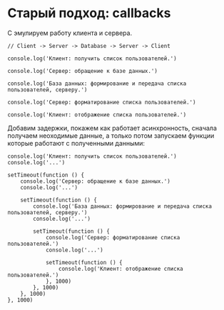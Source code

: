 # Старый подход: callbacks
С эмулируем работу клиента и сервера.
    
    // Client -> Server -> Database -> Server -> Client

    console.log('Клиент: получить список пользователей.')

    console.log('Сервер: обращение к базе данных.')

    console.log('База данных: формирование и передача списка пользователей, серверу.')

    console.log('Сервер: форматирование списка пользователей.')

    console.log('Клиент: отображение списка пользователей.')

Добавим задержки, покажем как работает асинхронность, сначала получаем неоходимые данные, а только потом запускаем функции которые работают с полученными данными:

    console.log('Клиент: получить список пользователей.')
    console.log('...')

    setTimeout(function () {
        console.log('Сервер: обращение к базе данных.')
        console.log('...')

        setTimeout(function () {
            console.log('База данных: формирование и передача списка пользователей, серверу.')
            console.log('...')

            setTimeout(function () {
                console.log('Сервер: форматирование списка пользователей.')
                console.log('...')

                setTimeout(function () {
                    console.log('Клиент: отображение списка пользователей.')
                }, 1000)
            }, 1000)
        }, 1000)
    }, 1000)
